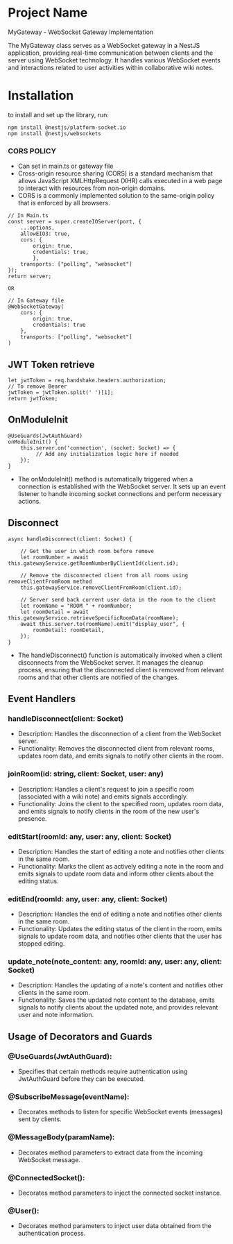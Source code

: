 # Project Name
MyGateway - WebSocket Gateway Implementation

The MyGateway class serves as a WebSocket gateway in a NestJS application, providing real-time communication between clients and the server using WebSocket technology. It handles various WebSocket events and interactions related to user activities within collaborative wiki notes.

# Installation
to install and set up the library, run:
```
npm install @nestjs/platform-socket.io
npm install @nestjs/websockets
```

### CORS POLICY
* Can set in main.ts or gateway file
* Cross-origin resource sharing (CORS) is a standard mechanism that allows JavaScript XMLHttpRequest (XHR) calls executed in a web page to interact with resources from non-origin domains. 
* CORS is a commonly implemented solution to the same-origin policy that is enforced by all browsers.  

```
// In Main.ts
const server = super.createIOServer(port, {
    ...options,
    allowEIO3: true,
    cors: {
        origin: true,
        credentials: true,
        },
    transports: ["polling", "websocket"]
});
return server;

OR

// In Gateway file
@WebSocketGateway(
    cors: { 
        origin: true, 
        credentials: true 
    }, 
    transports: ["polling", "websocket"]
)
```

## JWT Token retrieve
```
let jwtToken = req.handshake.headers.authorization;
// To remove Bearer
jwtToken = jwtToken.split(' ')[1];
return jwtToken;
```

## OnModuleInit
```    
@UseGuards(JwtAuthGuard)
onModuleInit() {
    this.server.on('connection', (socket: Socket) => {
         // Add any initialization logic here if needed
    });
}
```
- The onModuleInit() method is automatically triggered when a connection is established with the WebSocket server. It sets up an event listener to handle incoming socket connections and perform necessary actions.

## Disconnect

```
async handleDisconnect(client: Socket) {

    // Get the user in which room before remove 
    let roomNumber = await this.gatewayService.getRoomNumberByClientId(client.id);

    // Remove the disconnected client from all rooms using removeClientFromRoom method
    this.gatewayService.removeClientFromRoom(client.id);

    // Server send back current user data in the room to the client
    let roomName = "ROOM " + roomNumber;
    let roomDetail = await this.gatewayService.retrieveSpecificRoomData(roomName);
    await this.server.to(roomName).emit("display_user", { 
        roomDetail: roomDetail,
    });
}
```
 - The handleDisconnect() function is automatically invoked when a client disconnects from the WebSocket server. It manages the cleanup process, ensuring that the disconnected client is removed from relevant rooms and that other clients are notified of the changes.


## Event Handlers
### handleDisconnect(client: Socket)
- Description: Handles the disconnection of a client from the WebSocket server.
- Functionality: Removes the disconnected client from relevant rooms, updates room data, and emits signals to notify other clients in the room.
### joinRoom(id: string, client: Socket, user: any)
- Description: Handles a client's request to join a specific room (associated with a wiki note) and emits signals accordingly.
- Functionality: Joins the client to the specified room, updates room data, and emits signals to notify clients in the room of the new user's presence.
### editStart(roomId: any, user: any, client: Socket)
- Description: Handles the start of editing a note and notifies other clients in the same room.
- Functionality: Marks the client as actively editing a note in the room and emits signals to update room data and inform other clients about the editing status.
### editEnd(roomId: any, user: any, client: Socket)
- Description: Handles the end of editing a note and notifies other clients in the same room.
- Functionality: Updates the editing status of the client in the room, emits signals to update room data, and notifies other clients that the user has stopped editing.
### update_note(note_content: any, roomId: any, user: any, client: Socket)
- Description: Handles the updating of a note's content and notifies other clients in the same room.
- Functionality: Saves the updated note content to the database, emits signals to notify clients about the updated note, and provides relevant user and note information.

## Usage of Decorators and Guards
### @UseGuards(JwtAuthGuard): 
- Specifies that certain methods require authentication using JwtAuthGuard before they can be executed.

### @SubscribeMessage(eventName): 
- Decorates methods to listen for specific WebSocket events (messages) sent by clients.

### @MessageBody(paramName): 
- Decorates method parameters to extract data from the incoming WebSocket message.

### @ConnectedSocket(): 
- Decorates method parameters to inject the connected socket instance.

### @User(): 
- Decorates method parameters to inject user data obtained from the authentication process.



